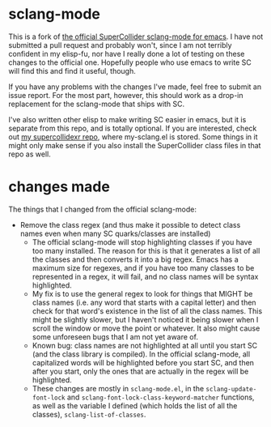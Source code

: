 sclang-mode
===========
This is a fork of [the official SuperCollider sclang-mode for emacs](https://github.com/supercollider/supercollider/tree/master/editors/scel/el). I have not submitted a pull request and probably won't, since I am not terribly confident in my elisp-fu, nor have I really done a lot of testing on these changes to the official one. Hopefully people who use emacs to write SC will find this and find it useful, though.

If you have any problems with the changes I've made, feel free to submit an issue report. For the most part, however, this should work as a drop-in replacement for the sclang-mode that ships with SC.

I've also written other elisp to make writing SC easier in emacs, but it is separate from this repo, and is totally optional. If you are interested, check out [my supercollidexr repo](https://github.com/defaultxr/supercollidexr), where my-sclang.el is stored. Some things in it might only make sense if you also install the SuperCollider class files in that repo as well.

changes made
============
The things that I changed from the official sclang-mode:
* Remove the class regex (and thus make it possible to detect class names even when many SC quarks/classes are installed)
  * The official sclang-mode will stop highlighting classes if you have too many installed. The reason for this is that it generates a list of all the classes and then converts it into a big regex. Emacs has a maximum size for regexes, and if you have too many classes to be represented in a regex, it will fail, and no class names will be syntax highlighted.
  * My fix is to use the general regex to look for things that MIGHT be class names (i.e. any word that starts with a capital letter) and then check for that word's existence in the list of all the class names. This might be slightly slower, but I haven't noticed it being slower when I scroll the window or move the point or whatever. It also might cause some unforeseen bugs that I am not yet aware of.
  * Known bug: class names are not highlighted at all until you start SC (and the class library is compiled). In the official sclang-mode, all capitalized words will be highlighted before you start SC, and then after you start, only the ones that are actually in the regex will be highlighted.
  * These changes are mostly in `sclang-mode.el`, in the `sclang-update-font-lock` and `sclang-font-lock-class-keyword-matcher` functions, as well as the variable I defined (which holds the list of all the classes), `sclang-list-of-classes`.
